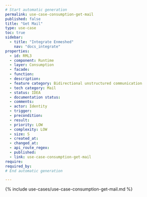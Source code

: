 ```yaml
---
# Start automatic generation
permalink: use-case-consumption-get-mail
published: false
title: "Get Mail"
type: use-case
toc: true
sidebar:
  - title: "Integrate Enmeshed"
    nav: "docs_integrate"
properties:
  - id: RML3
  - component: Runtime
  - layer: Consumption
  - facade:
  - function:
  - description:
  - feature category: Bidirectional unstructured communication
  - tech category: Mail
  - status: IDEA
  - documentation status:
  - comments:
  - actor: Identity
  - trigger:
  - precondition:
  - result:
  - priority: LOW
  - complexity: LOW
  - size: S
  - created_at:
  - changed_at:
  - api_route_regex:
  - published:
  - link: use-case-consumption-get-mail
require:
required_by:
# End automatic generation

---
```


{% include use-cases/use-case-consumption-get-mail.md %}
